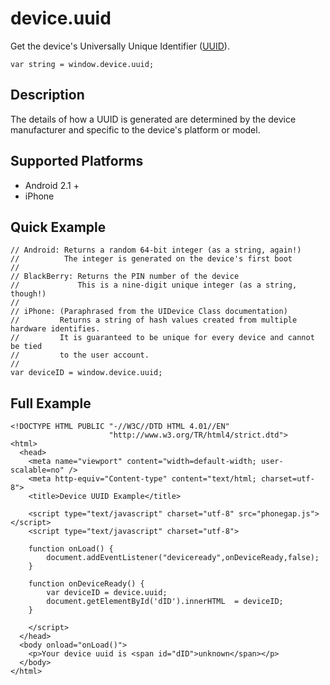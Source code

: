 device.uuid
===========

Get the device's Universally Unique Identifier ([UUID](http://en.wikipedia.org/wiki/Universally_Unique_Identifier)).

    var string = window.device.uuid;
    
Description
-----------

The details of how a UUID is generated are determined by the device manufacturer and specific to the device's platform or model.

Supported Platforms
-------------------

- Android 2.1 +
- iPhone

Quick Example
-------------

    // Android: Returns a random 64-bit integer (as a string, again!)
    //          The integer is generated on the device's first boot
    //
    // BlackBerry: Returns the PIN number of the device
    //             This is a nine-digit unique integer (as a string, though!)
    //
    // iPhone: (Paraphrased from the UIDevice Class documentation)
    //         Returns a string of hash values created from multiple hardware identifies.
    //         It is guaranteed to be unique for every device and cannot be tied
    //         to the user account.
    //
    var deviceID = window.device.uuid;

Full Example
------------

    <!DOCTYPE HTML PUBLIC "-//W3C//DTD HTML 4.01//EN"
                          "http://www.w3.org/TR/html4/strict.dtd">
    <html>
      <head>
        <meta name="viewport" content="width=default-width; user-scalable=no" />
        <meta http-equiv="Content-type" content="text/html; charset=utf-8">
        <title>Device UUID Example</title>

        <script type="text/javascript" charset="utf-8" src="phonegap.js"></script>
        <script type="text/javascript" charset="utf-8">

        function onLoad() {
            document.addEventListener("deviceready",onDeviceReady,false);
        }

        function onDeviceReady() {
            var deviceID = device.uuid;
			document.getElementById('dID').innerHTML  = deviceID;
        }
	
        </script>
      </head>
      <body onload="onLoad()">
        <p>Your device uuid is <span id="dID">unknown</span></p>
      </body>
    </html>
    